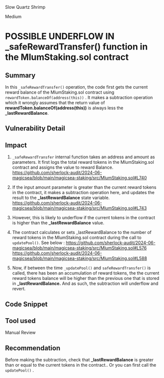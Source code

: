 Slow Quartz Shrimp

Medium

# POSSIBLE UNDERFLOW IN  _safeRewardTransfer() function in the MlumStaking.sol contract

## Summary
In this `_safeRewardTransfer()` operation, the code first gets the current reward balance of the MlumStaking.sol contract using `rewardToken.balanceOf(address(this))` . It makes a subtraction operation which it wrongly assumes that the return value of **rewardToken.balanceOf(address(this))** is always less the **_lastRewardBalance**.
## Vulnerability Detail

## Impact
1. `_safeRewardTransfer` internal function takes an address and amount as parameters. It first logs the total reward tokens in the MlumStaking.sol contract and assigns the value to reward Balance. 
https://github.com/sherlock-audit/2024-06-magicsea/blob/main/magicsea-staking/src/MlumStaking.sol#L740

2. If the input amount parameter is greater than the current reward tokens in the contract, it makes a subtraction operation here, and updates the result to the **_lastRewardBalance** state variable.
 https://github.com/sherlock-audit/2024-06-magicsea/blob/main/magicsea-staking/src/MlumStaking.sol#L743

3. However, this is likely to underflow if the current tokens in the contract is higher than the **_lastRewardBalance** value.  

4. The contract calculates or sets _lastRewardBalance to the number of reward tokens in the MlumStaking.sol contract during the call to `updatePool()`. See below :
https://github.com/sherlock-audit/2024-06-magicsea/blob/main/magicsea-staking/src/MlumStaking.sol#L576
https://github.com/sherlock-audit/2024-06-magicsea/blob/main/magicsea-staking/src/MlumStaking.sol#L588

5. Now, if between the time `_updatePool()` and `safeRewardTransfer()` is called, there has been an accumulation of reward tokens, the the current reward tokens balance will be higher than the previous one that is stored in **_lastRewardBalance.** And as such, the subtraction will underflow and revert.

## Code Snippet

## Tool used

Manual Review

## Recommendation
Before making the subtraction, check that **_lastRewardBalance** is greater than or equal to the current tokens in the contract.. Or you can first call the `updatePool()` .